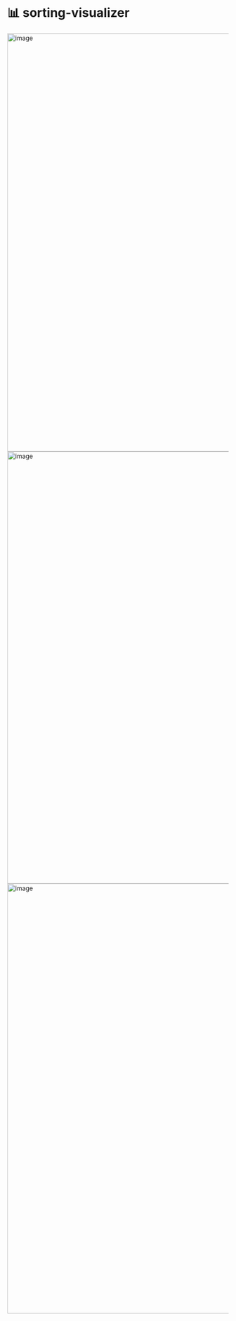 # 📊 sorting-visualizer
<img width="952" alt="image" src="https://user-images.githubusercontent.com/63011927/200666349-6c3ef9b9-55a5-4381-910d-08639bad3ba4.png">
<img width="984" alt="image" src="https://user-images.githubusercontent.com/63011927/200666412-5eba004c-ab2f-4619-9333-b3e5f5ad2489.png">
<img width="979" alt="image" src="https://user-images.githubusercontent.com/63011927/200666471-9d8fcd0e-1a2f-4b65-ac80-0e3338da9e2e.png">
